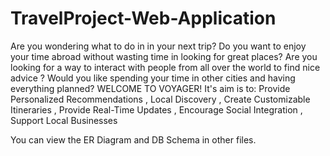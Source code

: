 # TravelProject-Web-Application
Are you wondering what to do in in your next trip?
Do you want to enjoy your time abroad without wasting time in looking for great places?
Are you looking for a way to interact with people from all over the world to find nice advice ?
Would you like spending your time in other cities and having everything planned?
WELCOME TO VOYAGER!
It's aim is to:
Provide Personalized Recommendations
, Local Discovery
, Create Customizable Itineraries
, Provide Real-Time Updates
, Encourage Social Integration
, Support Local Businesses

You can view the ER Diagram and DB Schema in other files.

